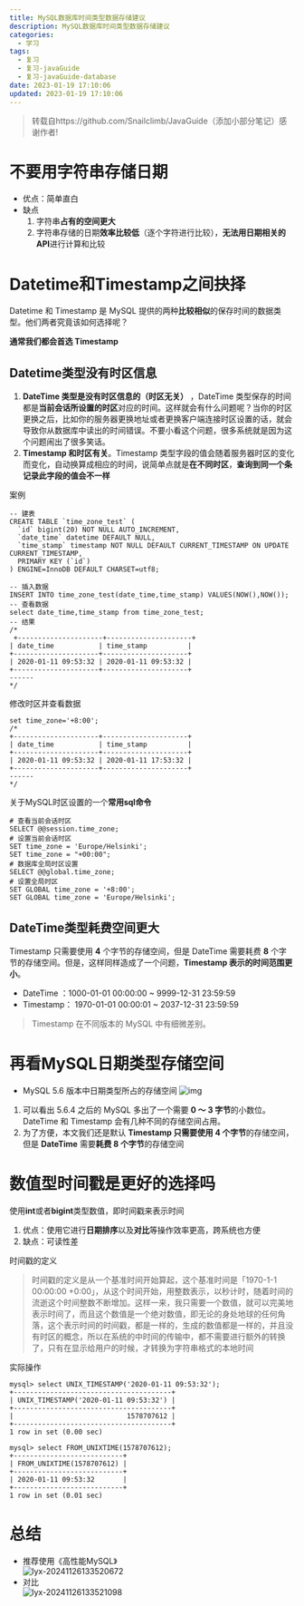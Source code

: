 ```yaml
---
title: MySQL数据库时间类型数据存储建议
description: MySQL数据库时间类型数据存储建议
categories:
  - 学习
tags:
  - 复习
  - 复习-javaGuide
  - 复习-javaGuide-database
date: 2023-01-19 17:10:06
updated: 2023-01-19 17:10:06
---
```


> 转载自https://github.com/Snailclimb/JavaGuide（添加小部分笔记）感谢作者!

# 不要用字符串存储日期

- 优点：简单直白
- 缺点
  1. 字符串**占有的空间更大**
  2. 字符串存储的日期**效率比较低**（逐个字符进行比较），**无法用日期相关的API**进行计算和比较

# Datetime和Timestamp之间抉择

Datetime 和 Timestamp 是 MySQL 提供的两种**比较相似**的保存时间的数据类型。他们两者究竟该如何选择呢？

**通常我们都会首选 Timestamp**

## Datetime类型没有时区信息

1. **DateTime 类型是没有时区信息的（时区无关）** ，DateTime 类型保存的时间都是**当前会话所设置的时区**对应的时间。这样就会有什么问题呢？当你的时区更换之后，比如你的服务器更换地址或者更换客户端连接时区设置的话，就会导致你从数据库中读出的时间错误。不要小看这个问题，很多系统就是因为这个问题闹出了很多笑话。
2. **Timestamp 和时区有关**。Timestamp 类型字段的值会随着服务器时区的变化而变化，自动换算成相应的时间，说简单点就是**在不同时区**，**查询到同一个条记录此字段的值会不一样**

案例  

```mysql
-- 建表
CREATE TABLE `time_zone_test` (
  `id` bigint(20) NOT NULL AUTO_INCREMENT,
  `date_time` datetime DEFAULT NULL,
  `time_stamp` timestamp NOT NULL DEFAULT CURRENT_TIMESTAMP ON UPDATE CURRENT_TIMESTAMP,
  PRIMARY KEY (`id`)
) ENGINE=InnoDB DEFAULT CHARSET=utf8; 

-- 插入数据
INSERT INTO time_zone_test(date_time,time_stamp) VALUES(NOW(),NOW());
-- 查看数据
select date_time,time_stamp from time_zone_test;
-- 结果
/*
 +---------------------+---------------------+
| date_time           | time_stamp          |
+---------------------+---------------------+
| 2020-01-11 09:53:32 | 2020-01-11 09:53:32 |
+---------------------+---------------------+
------ 
*/
```

修改时区并查看数据  

```mysql
set time_zone='+8:00';
/*
+---------------------+---------------------+
| date_time           | time_stamp          |
+---------------------+---------------------+
| 2020-01-11 09:53:32 | 2020-01-11 17:53:32 |
+---------------------+---------------------+
------ 
*/
```

关于MySQL时区设置的一个**常用sql命令**

```mysql
# 查看当前会话时区
SELECT @@session.time_zone;
# 设置当前会话时区
SET time_zone = 'Europe/Helsinki';
SET time_zone = "+00:00";
# 数据库全局时区设置
SELECT @@global.time_zone;
# 设置全局时区
SET GLOBAL time_zone = '+8:00';
SET GLOBAL time_zone = 'Europe/Helsinki'; 
```

## DateTime类型耗费空间更大

Timestamp 只需要使用 **4** 个字节的存储空间，但是 DateTime 需要耗费 **8** 个字节的存储空间。但是，这样同样造成了一个问题，**Timestamp 表示的时间范围更小**。

- DateTime ：1000-01-01 00:00:00 ~ 9999-12-31 23:59:59
- Timestamp： 1970-01-01 00:00:01 ~ 2037-12-31 23:59:59

> Timestamp 在不同版本的 MySQL 中有细微差别。

# 再看MySQL日期类型存储空间

- MySQL 5.6 版本中日期类型所占的存储空间
  ![img](images/mypost/lyx-20241126133520116.jpeg)

1. 可以看出 5.6.4 之后的 MySQL 多出了一个需要 **0 ～ 3 字节**的小数位。DateTime 和 Timestamp 会有几种不同的存储空间占用。
2. 为了方便，本文我们还是默认 **Timestamp 只需要使用 4 个字节**的存储空间，但是 **DateTime** 需要**耗费 8 个字节**的存储空间

# 数值型时间戳是更好的选择吗

使用**int**或者**bigint**类型数值，即时间戳来表示时间

1. 优点：使用它进行**日期排序**以及**对比**等操作效率更高，跨系统也方便
2. 缺点：可读性差

时间戳的定义  

> 时间戳的定义是从一个基准时间开始算起，这个基准时间是「1970-1-1 00:00:00 +0:00」，从这个时间开始，用整数表示，以秒计时，随着时间的流逝这个时间整数不断增加。这样一来，我只需要一个数值，就可以完美地表示时间了，而且这个数值是一个绝对数值，即无论的身处地球的任何角落，这个表示时间的时间戳，都是一样的，生成的数值都是一样的，并且没有时区的概念，所以在系统的中时间的传输中，都不需要进行额外的转换了，只有在显示给用户的时候，才转换为字符串格式的本地时间

实际操作  

```mysql
mysql> select UNIX_TIMESTAMP('2020-01-11 09:53:32');
+---------------------------------------+
| UNIX_TIMESTAMP('2020-01-11 09:53:32') |
+---------------------------------------+
|                            1578707612 |
+---------------------------------------+
1 row in set (0.00 sec)

mysql> select FROM_UNIXTIME(1578707612);
+---------------------------+
| FROM_UNIXTIME(1578707612) |
+---------------------------+
| 2020-01-11 09:53:32       |
+---------------------------+
1 row in set (0.01 sec) 
```

# 总结

- 推荐使用《高性能MySQL》  
  ![lyx-20241126133520672](images/mypost/lyx-20241126133520672.png)
- 对比  
  ![lyx-20241126133521098](images/mypost/lyx-20241126133521098.png)